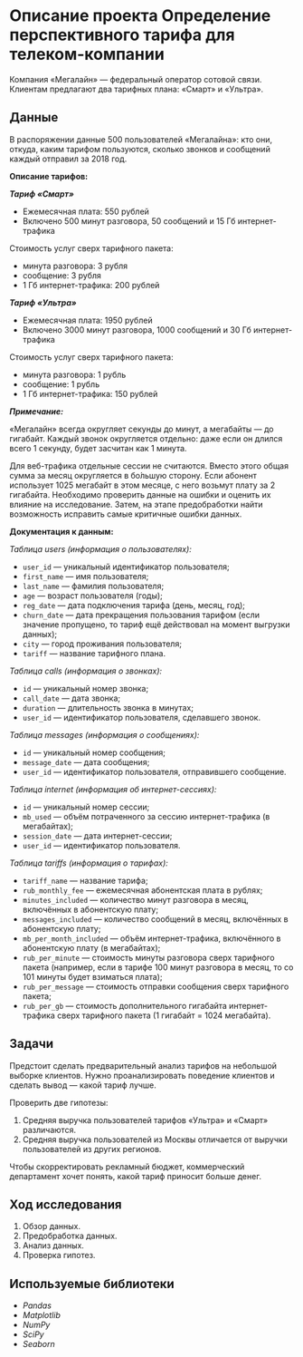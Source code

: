 # Описание проекта Определение перспективного тарифа для телеком-компании
Компания «Мегалайн» — федеральный оператор сотовой связи. Клиентам предлагают два тарифных плана: «Смарт» и «Ультра».

## Данные

В распоряжении данные 500 пользователей «Мегалайна»: кто они, откуда, каким тарифом пользуются, сколько звонков и сообщений каждый отправил за 2018 год.

**Описание тарифов:**

***Тариф «Смарт»***
* Ежемесячная плата: 550 рублей
* Включено 500 минут разговора, 50 сообщений и 15 Гб интернет-трафика

Стоимость услуг сверх тарифного пакета:
* минута разговора: 3 рубля
* сообщение: 3 рубля
* 1 Гб интернет-трафика: 200 рублей

***Тариф «Ультра»***
* Ежемесячная плата: 1950 рублей
* Включено 3000 минут разговора, 1000 сообщений и 30 Гб интернет-трафика

Стоимость услуг сверх тарифного пакета:
* минута разговора: 1 рубль
* сообщение: 1 рубль
* 1 Гб интернет-трафика: 150 рублей

***Примечание:***

«Мегалайн» всегда округляет секунды до минут, а мегабайты — до гигабайт. Каждый звонок округляется отдельно: даже если он длился всего 1 секунду, будет засчитан как 1 минута.

Для веб-трафика отдельные сессии не считаются. Вместо этого общая сумма за месяц округляется в бо́льшую сторону. Если абонент использует 1025 мегабайт в этом месяце, с него возьмут плату за 2 гигабайта.
Необходимо проверить данные на ошибки и оценить их влияние на исследование. Затем, на этапе предобработки найти возможность исправить самые критичные ошибки данных.

**Документация к данным:**

*Таблица users (информация о пользователях):*
* `user_id` — уникальный идентификатор пользователя;
* `first_name` — имя пользователя;
* `last_name` — фамилия пользователя;
* `age` — возраст пользователя (годы);
* `reg_date` — дата подключения тарифа (день, месяц, год);
* `churn_date` — дата прекращения пользования тарифом (если значение пропущено, то тариф ещё действовал на момент выгрузки данных);
* `city` — город проживания пользователя;
* `tariff` — название тарифного плана.

*Таблица calls (информация о звонках):*
* `id` — уникальный номер звонка;
* `call_date` — дата звонка;
* `duration` — длительность звонка в минутах;
* `user_id` — идентификатор пользователя, сделавшего звонок.

*Таблица messages (информация о сообщениях):*
* `id` — уникальный номер сообщения;
* `message_date` — дата сообщения;
* `user_id` — идентификатор пользователя, отправившего сообщение.

*Таблица internet (информация об интернет-сессиях):*
* `id` — уникальный номер сессии;
* `mb_used` — объём потраченного за сессию интернет-трафика (в мегабайтах);
* `session_date` — дата интернет-сессии;
* `user_id` — идентификатор пользователя.

*Таблица tariffs (информация о тарифах):*
* `tariff_name` — название тарифа;
* `rub_monthly_fee` — ежемесячная абонентская плата в рублях;
* `minutes_included` — количество минут разговора в месяц, включённых в абонентскую плату;
* `messages_included` — количество сообщений в месяц, включённых в абонентскую плату;
* `mb_per_month_included` — объём интернет-трафика, включённого в абонентскую плату (в мегабайтах);
* `rub_per_minute` — стоимость минуты разговора сверх тарифного пакета (например, если в тарифе 100 минут разговора в месяц, то со 101 минуты будет взиматься плата);
* `rub_per_message` — стоимость отправки сообщения сверх тарифного пакета;
* `rub_per_gb` — стоимость дополнительного гигабайта интернет-трафика сверх тарифного пакета (1 гигабайт = 1024 мегабайта).

## Задачи

Предстоит сделать предварительный анализ тарифов на небольшой выборке клиентов. Нужно проанализировать поведение клиентов и сделать вывод — какой тариф лучше.

Проверить две гипотезы:
1. Средняя выручка пользователей тарифов «Ультра» и «Смарт» различаются.
2. Средняя выручка пользователей из Москвы отличается от выручки пользователей из других регионов.

Чтобы скорректировать рекламный бюджет, коммерческий департамент хочет понять, какой тариф приносит больше денег.

## Ход исследования

 1. Обзор данных.
 2. Предобработка данных.
 3. Анализ данных.
 4. Проверка гипотез.

## Используемые библиотеки
- *Pandas*
- *Matplotlib*
- *NumPy*
- *SciPy*
- *Seaborn*

